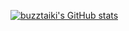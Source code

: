 [![buzztaiki's GitHub stats](https://github-readme-stats.vercel.app/api?username=buzztaiki)](https://github.com/buzztaiki)
